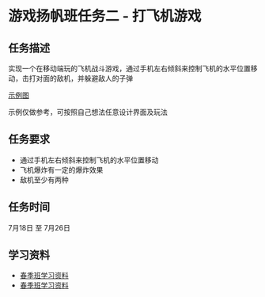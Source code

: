 # 游戏扬帆班任务二 - 打飞机游戏

## 任务描述

实现一个在移动端玩的飞机战斗游戏，通过手机左右倾斜来控制飞机的水平位置移动，击打对面的敌机，并躲避敌人的子弹

[示例图](http://www.4399.com/flash/122374.htm)

示例仅做参考，可按照自己想法任意设计界面及玩法

## 任务要求

* 通过手机左右倾斜来控制飞机的水平位置移动
* 飞机爆炸有一定的爆炸效果
* 敌机至少有两种

## 任务时间

7月18日 至 7月26日

## 学习资料

* [春季班学习资料](https://github.com/baidu-ife/ife/tree/master/2015_spring/task/task0001)
* [春季班学习资料](https://github.com/baidu-ife/ife/tree/master/2015_spring/task/task0002)